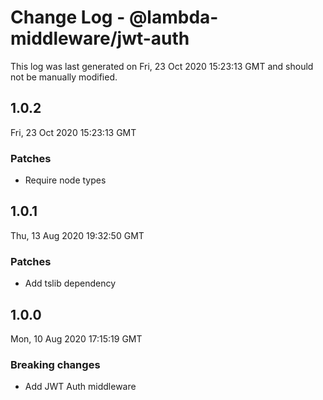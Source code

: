 # Change Log - @lambda-middleware/jwt-auth

This log was last generated on Fri, 23 Oct 2020 15:23:13 GMT and should not be manually modified.

## 1.0.2
Fri, 23 Oct 2020 15:23:13 GMT

### Patches

- Require node types

## 1.0.1
Thu, 13 Aug 2020 19:32:50 GMT

### Patches

- Add tslib dependency

## 1.0.0
Mon, 10 Aug 2020 17:15:19 GMT

### Breaking changes

- Add JWT Auth middleware

